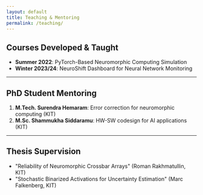 ```yaml
---
layout: default
title: Teaching & Mentoring
permalink: /teaching/
---
```


## Courses Developed & Taught  
- **Summer 2022**: PyTorch-Based Neuromorphic Computing Simulation  
- **Winter 2023/24**: NeuroShift Dashboard for Neural Network Monitoring  

---

## PhD Student Mentoring  
1. **M.Tech. Surendra Hemaram**: Error correction for neuromorphic computing (KIT)  
2. **M.Sc. Shammukha Siddaramu**: HW-SW codesign for AI applications (KIT)  

---

## Thesis Supervision  
- "Reliability of Neuromorphic Crossbar Arrays" (Roman Rakhmatullin, KIT)  
- "Stochastic Binarized Activations for Uncertainty Estimation" (Marc Falkenberg, KIT)  

